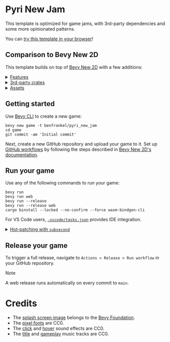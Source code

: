 # Pyri New Jam

This template is optimized for game jams, with 3rd-party dependencies and some more opinionated patterns.

You can [try this template in your browser](https://pyrious.itch.io/pyri-new-jam)!

## Comparison to Bevy New 2D

This template builds on top of [Bevy New 2D](https://github.com/TheBevyFlock/bevy_new_2d) with a few additions:

<details>
  <summary><ins>Features</ins></summary>

  - Hot-reloaded [config files](./assets/config)
  - Screen transition animations (fade in / out)
  - Fancy buttons (drop shadow, hover offset)
  - Press P or Escape to pause
  - Restart game from pause menu
  - Basic rich text parsing
  - Dynamic font size
</details>

<details>
  <summary><ins>3rd-party crates</ins></summary>

  - [`avian2d`](https://github.com/Jondolf/avian) for 2D physics
  - [`bevy_asset_loader`](https://github.com/NiklasEi/bevy_asset_loader) for asset loading ergonomics
  - [`bevy_common_assets`](https://github.com/NiklasEi/bevy_common_assets) for loading `.ron` assets
  - [`bevy_editor_pls`](https://github.com/jakobhellermann/bevy_editor_pls) for a live inspector window
  - [`bevy_mod_debugdump`](https://github.com/jakobhellermann/bevy_mod_debugdump) for inspecting the system graph
  - [`bevy_simple_prefs`](https://github.com/rparrett/bevy_simple_prefs) for remembering settings
  - [`bevy_simple_subsecond_system`](https://github.com/TheBevyFlock/bevy_simple_subsecond_system) for function hot-patching
  - [`iyes_progress`](https://github.com/IyesGames/iyes_progress) for loading bar progress tracking
  - [`leafwing-input-manager`](https://github.com/Leafwing-Studios/leafwing-input-manager) for input-to-action mapping
  - [`pyri_state`](https://github.com/benfrankel/pyri_state) for more flexible game states
  - [`pyri_tooltip`](https://github.com/benfrankel/pyri_tooltip) for tooltips
  - [`tiny_bail`](https://github.com/benfrankel/tiny_bail) for error handling ergonomics
</details>

<details>
  <summary><ins>Assets</ins></summary>
  
  - [`pypx`](https://pyrious.itch.io/pypx-fonts) pixel fonts
  - Different [click](https://freesound.org/people/suntemple/sounds/253168/) and [hover](https://freesound.org/people/deadsillyrabbit/sounds/251390/) sound effects
  - Different music for [title](https://freesound.org/people/edtijo/sounds/240376/) and [gameplay](https://freesound.org/people/Bertsz/sounds/545458/) screens
</details>

## Getting started

Use [Bevy CLI](https://github.com/TheBevyFlock/bevy_cli) to create a new game:

```shell
bevy new game -t benfrankel/pyri_new_jam
cd game
git commit -am 'Initial commit'
```

Next, create a new GitHub repository and upload your game to it. Set up [GitHub workflows](https://docs.github.com/en/actions/writing-workflows) by following the steps described in [Bevy New 2D's documentation](https://github.com/TheBevyFlock/bevy_new_2d/blob/main/docs/workflows.md).

## Run your game

Use any of the following commands to run your game:

```shell
bevy run
bevy run web
bevy run --release
bevy run --release web
cargo binstall --locked --no-confirm --force wasm-bindgen-cli
```

For VS Code users, [`.vscode/tasks.json`](./.vscode/tasks.json) provides IDE integration.

<details>
  <summary><ins>Hot-patching with <code>subsecond</code></ins></summary>

  Follow the instructions in [`bevy_simple_subsecond_system`](https://github.com/TheBevyFlock/bevy_simple_subsecond_system/).
  Make sure to read the [`Known Limitations`](https://github.com/TheBevyFlock/bevy_simple_subsecond_system/?tab=readme-ov-file#known-limitations) section.

  Annotate your systems to enable hot-patching.
  The functions they call can be hot-patched too; no additional annotations required!

  ```rust
  #[cfg_attr(feature = "native_dev", hot)]
  fn my_system() {}
  ```

  Run your game with hot-patching enabled:

  ```shell
  dx serve --hot-patch --features native_dev
  ```

  Now edit an annotated system's code while the game is running, and save the file.
  You should see `Status: Hot-patching...` in the CLI if you've got it working.
</details>

## Release your game

To trigger a full release, navigate to `Actions > Release > Run workflow` in your GitHub repository.

> [!NOTE]
> A web release runs automatically on every commit to `main`.


# Credits

- The [splash screen image](https://github.com/bevyengine/bevy/blob/main/assets/branding/bevy_logo_dark.png) belongs to the [Bevy Foundation](https://bevyengine.org/foundation/).
- The [pixel fonts](https://pyrious.itch.io/pypx-fonts) are CC0.
- The [click](https://freesound.org/people/suntemple/sounds/253168/) and [hover](https://freesound.org/people/deadsillyrabbit/sounds/251390/) sound effects are CC0.
- The [title](https://freesound.org/people/edtijo/sounds/240376/) and [gameplay](https://freesound.org/people/Bertsz/sounds/545458/) music tracks are CC0.
